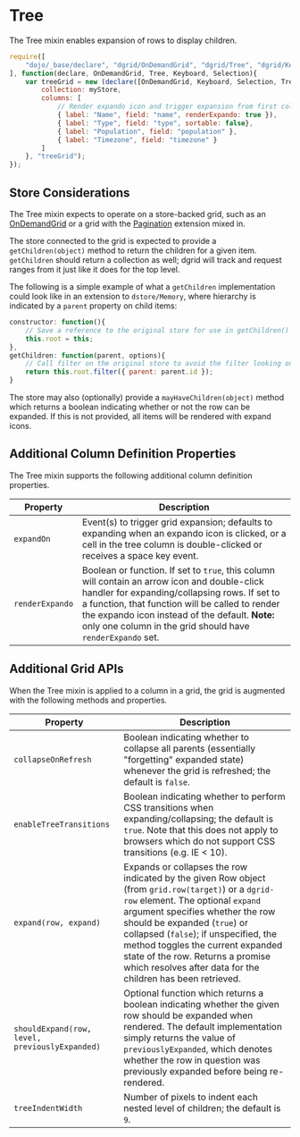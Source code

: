 # Tree

The Tree mixin enables expansion of rows to display children. 

```js
require([
    "dojo/_base/declare", "dgrid/OnDemandGrid", "dgrid/Tree", "dgrid/Keyboard", "dgrid/Selection"
], function(declare, OnDemandGrid, Tree, Keyboard, Selection){
    var treeGrid = new (declare([OnDemandGrid, Keyboard, Selection, Tree]))({
        collection: myStore,
        columns: [
            // Render expando icon and trigger expansion from first column
            { label: "Name", field: "name", renderExpando: true }),
            { label: "Type", field: "type", sortable: false},
            { label: "Population", field: "population" },
            { label: "Timezone", field: "timezone" }
        ]
    }, "treeGrid");
});
```

## Store Considerations

The Tree mixin expects to operate on a store-backed grid, such as an
[OnDemandGrid](../core-components/OnDemandList-and-OnDemandGrid.md#ondemandgrid) or a grid with the
[Pagination](../extensions/Pagination.md) extension mixed in.

The store connected to the grid is expected to provide a `getChildren(object)`
method to return the children for a given item. `getChildren` should return a
collection as well; dgrid will track and request ranges from it just like it
does for the top level.

The following is a simple example of what a `getChildren` implementation could
look like in an extension to `dstore/Memory`, where hierarchy is indicated
by a `parent` property on child items:

```js
constructor: function(){
    // Save a reference to the original store for use in getChildren()
    this.root = this;
},
getChildren: function(parent, options){
    // Call filter on the original store to avoid the filter looking only for the root objects.
    return this.root.filter({ parent: parent.id });
}
``` 

The store may also (optionally) provide a `mayHaveChildren(object)` method which
returns a boolean indicating whether or not the row can be expanded. If this
is not provided, all items will be rendered with expand icons.

## Additional Column Definition Properties

The Tree mixin supports the following additional column definition properties.

Property | Description
-------- | -----------
`expandOn` | Event(s) to trigger grid expansion; defaults to expanding when an expando icon is clicked, or a cell in the tree column is double-clicked or receives a space key event.
`renderExpando` | Boolean or function.  If set to `true`, this column will contain an arrow icon and double-click handler for expanding/collapsing rows.  If set to a function, that function will be called to render the expando icon instead of the default.  **Note:** only one column in the grid should have `renderExpando` set.

## Additional Grid APIs

When the Tree mixin is applied to a column in a grid, the grid is augmented with
the following methods and properties.

Property | Description
-------- | -----------
`collapseOnRefresh` | Boolean indicating whether to collapse all parents (essentially "forgetting" expanded state) whenever the grid is refreshed; the default is `false`.
`enableTreeTransitions` | Boolean indicating whether to perform CSS transitions when expanding/collapsing; the default is `true`.  Note that this does not apply to browsers which do not support CSS transitions (e.g. IE < 10).
`expand(row, expand)` | Expands or collapses the row indicated by the given Row object (from `grid.row(target)`) or a `dgrid-row` element. The optional `expand` argument specifies whether the row should be expanded (`true`) or collapsed (`false`); if unspecified, the method toggles the current expanded state of the row.  Returns a promise which resolves after data for the children has been retrieved.
`shouldExpand(row, level, previouslyExpanded)` | Optional function which returns a boolean indicating whether the given row should be expanded when rendered.  The default implementation simply returns the value of `previouslyExpanded`, which denotes whether the row in question was previously expanded before being re-rendered.
`treeIndentWidth` | Number of pixels to indent each nested level of children; the default is `9`.
